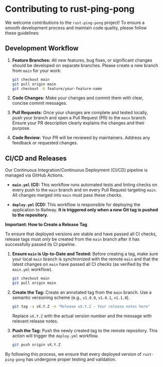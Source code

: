 # Contributing to rust-ping-pong

We welcome contributions to the `rust-ping-pong` project! To ensure a smooth development process and maintain code quality, please follow these guidelines:

## Development Workflow

1.  **Feature Branches:** All new features, bug fixes, or significant changes should be developed on separate branches. Please create a new branch from `main` for your work:
    ```bash
    git checkout main
    git pull origin main
    git checkout -b feature/your-feature-name
    ```

2.  **Code Changes:** Make your changes and commit them with clear, concise commit messages.

3.  **Pull Requests:** Once your changes are complete and tested locally, push your branch and open a Pull Request (PR) to the `main` branch. Ensure your PR description clearly explains the changes and their purpose.

4.  **Code Review:** Your PR will be reviewed by maintainers. Address any feedback or requested changes.

## CI/CD and Releases

Our Continuous Integration/Continuous Deployment (CI/CD) pipeline is managed via GitHub Actions.

-   **`main.yml` (CI):** This workflow runs automated tests and linting checks on every push to the `main` branch and on every Pull Request targeting `main`. All changes merged into `main` must pass these checks.

-   **`deploy.yml` (CD):** This workflow is responsible for deploying the application to Railway. **It is triggered only when a new Git tag is pushed to the repository.**

**Important: How to Create a Release Tag**

To ensure that deployed versions are stable and have passed all CI checks, release tags must *only* be created from the `main` branch after it has successfully passed its CI pipeline.

1.  **Ensure `main` is Up-to-Date and Tested:** Before creating a tag, make sure your local `main` branch is synchronized with the remote `main` and that the latest changes on `main` have passed all CI checks (as verified by the `main.yml` workflow).
    ```bash
    git checkout main
    git pull origin main
    ```

2.  **Create the Tag:** Create an annotated tag from the `main` branch. Use a semantic versioning scheme (e.g., `v1.0.0`, `v1.0.1`, `v1.1.0`).
    ```bash
    git tag -a vX.Y.Z -m "Release vX.Y.Z - Your release notes here"
    ```
    Replace `vX.Y.Z` with the actual version number and the message with relevant release notes.

3.  **Push the Tag:** Push the newly created tag to the remote repository. This action will trigger the `deploy.yml` workflow.
    ```bash
    git push origin vX.Y.Z
    ```

By following this process, we ensure that every deployed version of `rust-ping-pong` has undergone proper testing and validation.